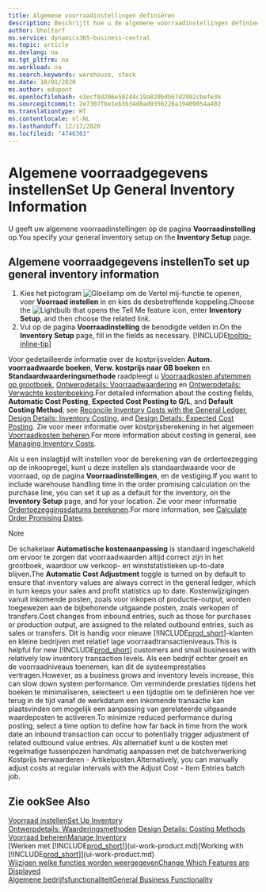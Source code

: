 ```yaml
---
title: Algemene voorraadinstellingen definiëren
description: Beschrijft hoe u de algemene voorraadinstellingen definieert, zodat u uw magazijn en voorraad kunt beheren.
author: bholtorf
ms.service: dynamics365-business-central
ms.topic: article
ms.devlang: na
ms.tgt_pltfrm: na
ms.workload: na
ms.search.keywords: warehouse, stock
ms.date: 10/01/2020
ms.author: edupont
ms.openlocfilehash: e3ecf8d206e50244c19a820bdb67d2992cbefe36
ms.sourcegitcommit: 2e7307fbe1eb3b34d0ad9356226a19409054a402
ms.translationtype: HT
ms.contentlocale: nl-NL
ms.lasthandoff: 12/17/2020
ms.locfileid: "4746363"
---
```

# <a name="set-up-general-inventory-information"></a><span data-ttu-id="eed01-103">Algemene voorraadgegevens instellen</span><span class="sxs-lookup"><span data-stu-id="eed01-103">Set Up General Inventory Information</span></span>

<span data-ttu-id="eed01-104">U geeft uw algemene voorraadinstellingen op de pagina **Voorraadinstelling** op.</span><span class="sxs-lookup"><span data-stu-id="eed01-104">You specify your general inventory setup on the **Inventory Setup** page.</span></span>

## <a name="to-set-up-general-inventory-information"></a><span data-ttu-id="eed01-105">Algemene voorraadgegevens instellen</span><span class="sxs-lookup"><span data-stu-id="eed01-105">To set up general inventory information</span></span>

1. <span data-ttu-id="eed01-106">Kies het pictogram ![Gloeilamp om de Vertel mij-functie te openen](media/ui-search/search_small.png "Vertel me wat u wilt doen"), voer **Voorraad instellen** in en kies de desbetreffende koppeling.</span><span class="sxs-lookup"><span data-stu-id="eed01-106">Choose the ![Lightbulb that opens the Tell Me feature](media/ui-search/search_small.png "Tell me what you want to do") icon, enter **Inventory Setup**, and then choose the related link.</span></span>
2. <span data-ttu-id="eed01-107">Vul op de pagina **Voorraadinstelling** de benodigde velden in.</span><span class="sxs-lookup"><span data-stu-id="eed01-107">On the **Inventory Setup** page, fill in the fields as necessary.</span></span> [!INCLUDE[tooltip-inline-tip](includes/tooltip-inline-tip_md.md)]

<span data-ttu-id="eed01-108">Voor gedetailleerde informatie over de kostprijsvelden **Autom. voorraadwaarde boeken**, **Verw. kostprijs naar GB boeken** en **Standaardwaarderingsmethode** raadpleegt u [Voorraadkosten afstemmen op grootboek](finance-how-to-post-inventory-costs-to-the-general-ledger.md), [Ontwerpdetails: Voorraadwaardering](design-details-inventory-costing.md) en [Ontwerpdetails: Verwachte kostenboeking](design-details-expected-cost-posting.md).</span><span class="sxs-lookup"><span data-stu-id="eed01-108">For detailed information about the costing fields, **Automatic Cost Posting**, **Expected Cost Posting to G/L**, and **Default Costing Method**, see [Reconcile Inventory Costs with the General Ledger](finance-how-to-post-inventory-costs-to-the-general-ledger.md), [Design Details: Inventory Costing](design-details-inventory-costing.md), and [Design Details: Expected Cost Posting](design-details-expected-cost-posting.md).</span></span> <span data-ttu-id="eed01-109">Zie voor meer informatie over kostprijsberekening in het algemeen [Voorraadkosten beheren](finance-manage-inventory-costs.md).</span><span class="sxs-lookup"><span data-stu-id="eed01-109">For more information about costing in general, see [Managing Inventory Costs](finance-manage-inventory-costs.md).</span></span>  

<span data-ttu-id="eed01-110">Als u een inslagtijd wilt instellen voor de berekening van de ordertoezegging op de inkoopregel, kunt u deze instellen als standaardwaarde voor de voorraad, op de pagina **Voorraadinstellingen**, en de vestiging.</span><span class="sxs-lookup"><span data-stu-id="eed01-110">If you want to include warehouse handling time in the order promising calculation on the purchase line, you can set it up as a default for the inventory, on the **Inventory Setup** page, and for your location.</span></span> <span data-ttu-id="eed01-111">Zie voor meer informatie [Ordertoezeggingsdatums berekenen](sales-how-to-calculate-order-promising-dates.md).</span><span class="sxs-lookup"><span data-stu-id="eed01-111">For more information, see [Calculate Order Promising Dates](sales-how-to-calculate-order-promising-dates.md).</span></span>  

> [!NOTE]
> <span data-ttu-id="eed01-112">De schakelaar **Automatische kostenaanpassing** is standaard ingeschakeld om ervoor te zorgen dat voorraadwaarden altijd correct zijn in het grootboek, waardoor uw verkoop- en winststatistieken up-to-date blijven.</span><span class="sxs-lookup"><span data-stu-id="eed01-112">The **Automatic Cost Adjustment** toggle is turned on by default to ensure that inventory values are always correct in the general ledger, which in turn keeps your sales and profit statistics up to date.</span></span> <span data-ttu-id="eed01-113">Kostenwijzigingen vanuit inkomende posten, zoals voor inkopen of productie-output, worden toegewezen aan de bijbehorende uitgaande posten, zoals verkopen of transfers.</span><span class="sxs-lookup"><span data-stu-id="eed01-113">Cost changes from inbound entries, such as those for purchases or production output, are assigned to the related outbound entries, such as sales or transfers.</span></span> <span data-ttu-id="eed01-114">Dit is handig voor nieuwe [!INCLUDE[prod_short](includes/prod_short.md)]-klanten en kleine bedrijven met relatief lage voorraadtransactieniveaus.</span><span class="sxs-lookup"><span data-stu-id="eed01-114">This is helpful for new [!INCLUDE[prod_short](includes/prod_short.md)] customers and small businesses with relatively low inventory transaction levels.</span></span> <span data-ttu-id="eed01-115">Als een bedrijf echter groeit en de voorraadniveaus toenemen, kan dit de systeemprestaties vertragen.</span><span class="sxs-lookup"><span data-stu-id="eed01-115">However, as a business grows and inventory levels increase, this can slow down system performance.</span></span> <span data-ttu-id="eed01-116">Om verminderde prestaties tijdens het boeken te minimaliseren, selecteert u een tijdoptie om te definiëren hoe ver terug in de tijd vanaf de werkdatum een inkomende transactie kan plaatsvinden om mogelijk een aanpassing van gerelateerde uitgaande waardeposten te activeren.</span><span class="sxs-lookup"><span data-stu-id="eed01-116">To minimize reduced performance during posting, select a time option to define how far back in time from the work date an inbound transaction can occur to potentially trigger adjustment of related outbound value entries.</span></span> <span data-ttu-id="eed01-117">Als alternatief kunt u de kosten met regelmatige tussenpozen handmatig aanpassen met de batchverwerking Kostprijs herwaarderen - Artikelposten.</span><span class="sxs-lookup"><span data-stu-id="eed01-117">Alternatively, you can manually adjust costs at regular intervals with the Adjust Cost - Item Entries batch job.</span></span>

## <a name="see-also"></a><span data-ttu-id="eed01-118">Zie ook</span><span class="sxs-lookup"><span data-stu-id="eed01-118">See Also</span></span>
[<span data-ttu-id="eed01-119">Voorraad instellen</span><span class="sxs-lookup"><span data-stu-id="eed01-119">Set Up Inventory</span></span>](inventory-setup-inventory.md)  
<span data-ttu-id="eed01-120">[Ontwerpdetails: Waarderingsmethoden](design-details-costing-methods.md)  </span><span class="sxs-lookup"><span data-stu-id="eed01-120">[Design Details: Costing Methods](design-details-costing-methods.md)  </span></span>  
[<span data-ttu-id="eed01-121">Voorraad beheren</span><span class="sxs-lookup"><span data-stu-id="eed01-121">Manage Inventory</span></span>](inventory-manage-inventory.md)  
<span data-ttu-id="eed01-122">[Werken met [!INCLUDE[prod_short](includes/prod_short.md)]](ui-work-product.md)</span><span class="sxs-lookup"><span data-stu-id="eed01-122">[Working with [!INCLUDE[prod_short](includes/prod_short.md)]](ui-work-product.md)</span></span>  
[<span data-ttu-id="eed01-123">Wijzigen welke functies worden weergegeven</span><span class="sxs-lookup"><span data-stu-id="eed01-123">Change Which Features are Displayed</span></span>](ui-experiences.md)  
[<span data-ttu-id="eed01-124">Algemene bedrijfsfunctionaliteit</span><span class="sxs-lookup"><span data-stu-id="eed01-124">General Business Functionality</span></span>](ui-across-business-areas.md)
